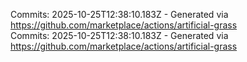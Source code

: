 Commits: 2025-10-25T12:38:10.183Z - Generated via https://github.com/marketplace/actions/artificial-grass
<br>
Commits: 2025-10-25T12:38:10.183Z - Generated via https://github.com/marketplace/actions/artificial-grass
<br>
